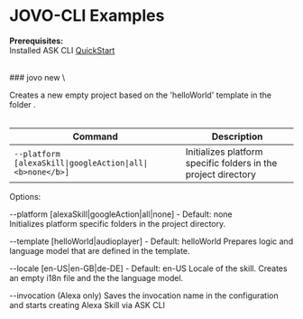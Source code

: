 # JOVO-CLI Examples

**Prerequisites:**
<br/>
Installed ASK CLI 
[QuickStart](https://developer.amazon.com/docs/smapi/quick-start-alexa-skills-kit-command-line-interface.html)

<br/>
### jovo new \<project>

Creates a new empty project based on the 'helloWorld' template in the folder <project>.
<br/>
<br/>

Command | Description
------------ | -------------
`--platform [alexaSkill\|googleAction\|all\|<b>none</b>]` | Initializes platform specific folders in the project directory


Options:

--platform [alexaSkill|googleAction|all|none] - Default: none
<br/>
Initializes platform specific folders in the project directory.

--template [helloWorld|audioplayer] - Default: helloWorld
Prepares logic and language model that are defined in the template.

--locale [en-US|en-GB|de-DE] - Default: en-US
Locale of the skill. Creates an empty i18n file and the the language model.

--invocation <invocation-phrase>
(Alexa only) Saves the invocation name in the configuration and starts creating Alexa Skill via ASK CLI
